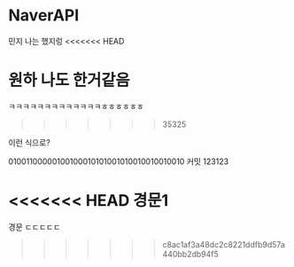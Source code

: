 # NaverAPI

민지
나는 했지렁
<<<<<<< HEAD

원하
나도 한거같음
=======
ㅋㅋㅋㅋㅋㅋㅋㅋㅋㅋㅋㅋㅋㅎㅎㅎㅎㅎㅎ
>>>>>>> 35325

이런 식으로?

01001100000100100010101001010010010010010
커밋 123123

<<<<<<< HEAD
경문1
=======
경문
ㄷㄷㄷㄷㄷ
>>>>>>> c8ac1af3a48dc2c8221ddfb9d57a440bb2db94f5
